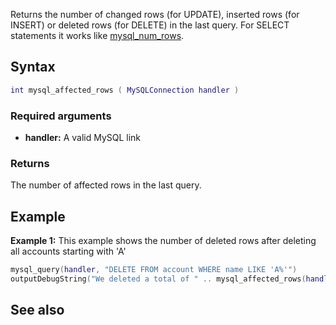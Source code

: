 <pageclass class="#AA7592" subcaption="MTA-MySQL Module"></pageclass>

Returns the number of changed rows (for UPDATE), inserted rows (for INSERT) or deleted rows (for DELETE) in the last query. For SELECT statements it works like [mysql\_num\_rows](/Modules/MTA-MySQL/mysql_num_rows.md "wikilink").

Syntax
------

``` lua
int mysql_affected_rows ( MySQLConnection handler )
```

### Required arguments

-   **handler:** A valid MySQL link

### Returns

The number of affected rows in the last query.

Example
-------

**Example 1:** This example shows the number of deleted rows after deleting all accounts starting with 'A'

``` lua
mysql_query(handler, "DELETE FROM account WHERE name LIKE 'A%'")
outputDebugString("We deleted a total of " .. mysql_affected_rows(handle) .. " accounts starting with 'A'")
```

See also
--------
